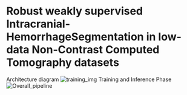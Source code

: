 # Robust weakly supervised Intracranial-HemorrhageSegmentation in low-data Non-Contrast Computed Tomography datasets
Architecture diagram
![training_img](https://github.com/shreyashr2000/Shreyas-weakly-supervised-segmentation/assets/114232340/13cb1303-8fb6-4167-963d-85240b43683b)
Training and Inference Phase
![Overall_pipeline](https://github.com/shreyashr2000/Shreyas-weakly-supervised-segmentation/assets/114232340/20f75c31-fe13-4093-aa41-748c71aacb3d)

